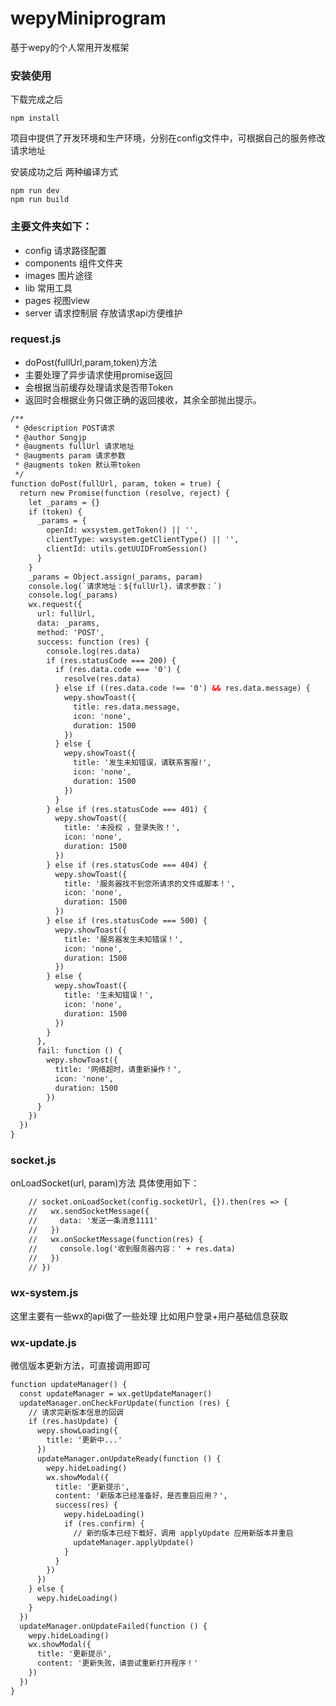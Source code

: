 # wepyMiniprogram
基于wepy的个人常用开发框架

### 安装使用

下载完成之后
```console
npm install
```
项目中提供了开发环境和生产环境，分别在config文件中，可根据自己的服务修改请求地址

安装成功之后  两种编译方式
```console
npm run dev
npm run build
```

### 主要文件夹如下：
* config 请求路径配置
* components 组件文件夹
* images  图片途径
* lib  常用工具
* pages  视图view
* server 请求控制层 存放请求api方便维护


### request.js
* doPost(fullUrl,param,token)方法
* 主要处理了异步请求使用promise返回
* 会根据当前缓存处理请求是否带Token
* 返回时会根据业务只做正确的返回接收，其余全部抛出提示。

```html
/**
 * @description POST请求
 * @author Songjp
 * @augments fullUrl 请求地址
 * @augments param 请求参数
 * @augments token 默认带token
 */
function doPost(fullUrl, param, token = true) {
  return new Promise(function (resolve, reject) {
    let _params = {}
    if (token) {
      _params = {
        openId: wxsystem.getToken() || '',
        clientType: wxsystem.getClientType() || '',
        clientId: utils.getUUIDFromSession()
      }
    }
    _params = Object.assign(_params, param)
    console.log(`请求地址：${fullUrl}，请求参数：`)
    console.log(_params)
    wx.request({
      url: fullUrl,
      data: _params,
      method: 'POST',
      success: function (res) {
        console.log(res.data)
        if (res.statusCode === 200) {
          if (res.data.code === '0') {
            resolve(res.data)
          } else if ((res.data.code !== '0') && res.data.message) {
            wepy.showToast({
              title: res.data.message,
              icon: 'none',
              duration: 1500
            })
          } else {
            wepy.showToast({
              title: '发生未知错误，请联系客服!',
              icon: 'none',
              duration: 1500
            })
          }
        } else if (res.statusCode === 401) {
          wepy.showToast({
            title: '未授权 ，登录失败！',
            icon: 'none',
            duration: 1500
          })
        } else if (res.statusCode === 404) {
          wepy.showToast({
            title: '服务器找不到您所请求的文件或脚本！',
            icon: 'none',
            duration: 1500
          })
        } else if (res.statusCode === 500) {
          wepy.showToast({
            title: '服务器发生未知错误！',
            icon: 'none',
            duration: 1500
          })
        } else {
          wepy.showToast({
            title: '生未知错误！',
            icon: 'none',
            duration: 1500
          })
        }
      },
      fail: function () {
        wepy.showToast({
          title: '网络超时，请重新操作！',
          icon: 'none',
          duration: 1500
        })
      }
    })
  })
}

```

### socket.js
onLoadSocket(url, param)方法
具体使用如下：  
```html
    // socket.onLoadSocket(config.socketUrl, {}).then(res => {
    //   wx.sendSocketMessage({
    //     data: '发送一条消息1111'
    //   })
    //   wx.onSocketMessage(function(res) {
    //     console.log('收到服务器内容：' + res.data)
    //   })
    // })
```
### wx-system.js
这里主要有一些wx的api做了一些处理
比如用户登录+用户基础信息获取

### wx-update.js
微信版本更新方法，可直接调用即可
```html
function updateManager() {
  const updateManager = wx.getUpdateManager()
  updateManager.onCheckForUpdate(function (res) {
    // 请求完新版本信息的回调
    if (res.hasUpdate) {
      wepy.showLoading({
        title: '更新中...'
      })
      updateManager.onUpdateReady(function () {
        wepy.hideLoading()
        wx.showModal({
          title: '更新提示',
          content: '新版本已经准备好，是否重启应用？',
          success(res) {
            wepy.hideLoading()
            if (res.confirm) {
              // 新的版本已经下载好，调用 applyUpdate 应用新版本并重启
              updateManager.applyUpdate()
            }
          }
        })
      })
    } else {
      wepy.hideLoading()
    }
  })
  updateManager.onUpdateFailed(function () {
    wepy.hideLoading()
    wx.showModal({
      title: '更新提示',
      content: '更新失败，请尝试重新打开程序！'
    })
  })
}
```

